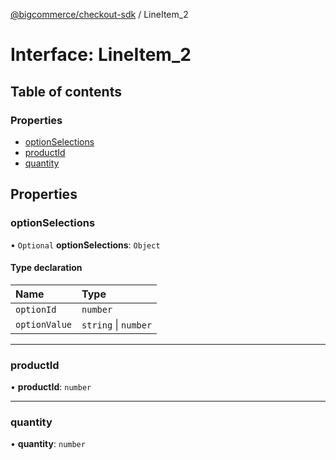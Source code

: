 [@bigcommerce/checkout-sdk](../README.md) / LineItem_2

# Interface: LineItem\_2

## Table of contents

### Properties

- [optionSelections](LineItem_2.md#optionselections)
- [productId](LineItem_2.md#productid)
- [quantity](LineItem_2.md#quantity)

## Properties

### optionSelections

• `Optional` **optionSelections**: `Object`

#### Type declaration

| Name | Type |
| :------ | :------ |
| `optionId` | `number` |
| `optionValue` | `string` \| `number` |

___

### productId

• **productId**: `number`

___

### quantity

• **quantity**: `number`
